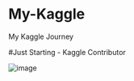 # My-Kaggle
My Kaggle Journey 

#Just Starting - Kaggle Contributor

![image](https://user-images.githubusercontent.com/84491010/200156429-dc412d28-b742-4041-9e35-38ccbba0272b.png)



